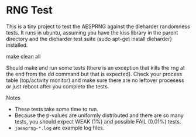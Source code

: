 # RNG Test

This is a tiny project to test the AESPRNG against the dieharder randomness
tests.  It runs in ubuntu, assuming you have the kiss library in the parent
directory and the dieharder test suite (sudo apt-get install dieharder)
installed.

make clean all

Should make and run some tests (there is an exception that kills the rng
at the end from the dd command but that is expected).  Check your process
table (top/activity monitor) and make sure there are no leftover procesess
or just reboot after you complete the tests.

Notes

* These tests take some time to run.
* Because the p-values are uniformly distributed and there are so many tests, you should expect WEAK (1%) and possible FAIL (0.01%) tests.
* `jaesprng-*.log` are example log files.








